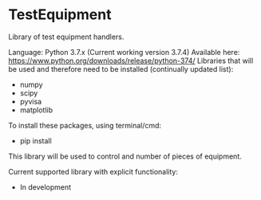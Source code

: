 # TestEquipment
Library of test equipment handlers.

Language: Python 3.7.x (Current working version 3.7.4)
Available here: https://www.python.org/downloads/release/python-374/
Libraries that will be used and therefore need to be installed (continually updated list):
- numpy
- scipy
- pyvisa
- matplotlib

To install these packages, using terminal/cmd:
- pip install <library>

This library will be used to control and number of pieces of equipment.

Current supported library with explicit functionality:
- In development
